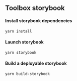 ## Toolbox storybook

#### Install storybook dependencies 
```
yarn install
```

#### Launch storybook
```
yarn storybook
```

#### Build a deployable storybook
```
yarn build-storybook
```
